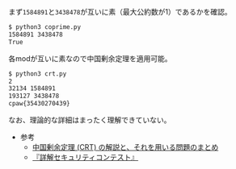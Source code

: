 まず``1584891``と``3438478``が互いに素（最大公約数が1）であるかを確認。  

```bash
$ python3 coprime.py
1584891 3438478
True
```

各modが互いに素なので中国剰余定理を適用可能。  

```bash
$ python3 crt.py
2
32134 1584891
193127 3438478
cpaw{35430270439}
```

なお、理論的な詳細はまったく理解できていない。  

- 参考
  - [中国剰余定理 (CRT) の解説と、それを用いる問題のまとめ](https://qiita.com/drken/items/ae02240cd1f8edfc86fd)
  - [『詳解セキュリティコンテスト』](https://book.mynavi.jp/ec/products/detail/id=122750)
